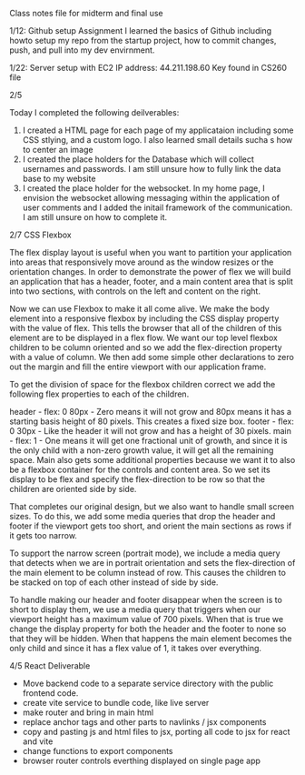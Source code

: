 Class notes file for midterm and final use

1/12: Github setup Assignment
I learned the basics of Github including howto setup my repo from the startup project, how to commit changes, push, and pull into my dev envirnment. 


1/22: Server setup with EC2 
IP address: 44.211.198.60
Key found in CS260 file 


2/5

Today I completed the following deilverables:
1) I created a HTML page for each page of my applicataion including some CSS stlying, and a custom logo. I also learned small details sucha s how to center an image 
2) I created the place holders for the Database which will collect usernames and passwords. I am still unsure how to fully link the data base to my website 
3) I created the place holder for the websocket. In my home page, I envision the websocket allowing messaging within the application of user comments and I added the initail framework of the communication. I am still unsure on how to complete it.


2/7 CSS Flexbox 

The flex display layout is useful when you want to partition your application into areas that responsively move around as the window resizes or the orientation changes. In order to demonstrate the power of flex we will build an application that has a header, footer, and a main content area that is split into two sections, with controls on the left and content on the right.

Now we can use Flexbox to make it all come alive. We make the body element into a responsive flexbox by including the CSS display property with the value of flex. This tells the browser that all of the children of this element are to be displayed in a flex flow. We want our top level flexbox children to be column oriented and so we add the flex-direction property with a value of column. We then add some simple other declarations to zero out the margin and fill the entire viewport with our application frame.

To get the division of space for the flexbox children correct we add the following flex properties to each of the children.

header - flex: 0 80px - Zero means it will not grow and 80px means it has a starting basis height of 80 pixels. This creates a fixed size box.
footer - flex: 0 30px - Like the header it will not grow and has a height of 30 pixels.
main - flex: 1 - One means it will get one fractional unit of growth, and since it is the only child with a non-zero growth value, it will get all the remaining space. Main also gets some additional properties because we want it to also be a flexbox container for the controls and content area. So we set its display to be flex and specify the flex-direction to be row so that the children are oriented side by side.

That completes our original design, but we also want to handle small screen sizes. To do this, we add some media queries that drop the header and footer if the viewport gets too short, and orient the main sections as rows if it gets too narrow.

To support the narrow screen (portrait mode), we include a media query that detects when we are in portrait orientation and sets the flex-direction of the main element to be column instead of row. This causes the children to be stacked on top of each other instead of side by side.

To handle making our header and footer disappear when the screen is to short to display them, we use a media query that triggers when our viewport height has a maximum value of 700 pixels. When that is true we change the display property for both the header and the footer to none so that they will be hidden. When that happens the main element becomes the only child and since it has a flex value of 1, it takes over everything.


4/5 React Deliverable

- Move backend code to a separate service directory with the public frontend code. 
- create vite service to bundle code, like live server
- make router and bring in main html
- replace anchor tags and other parts to navlinks / jsx components
- copy and pasting js and html files to jsx, porting all code to jsx for react and vite
- change functions to export components
- browser router controls everthing displayed on single page app

